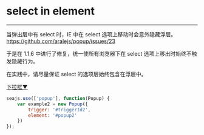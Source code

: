# select in element

---

<style>
.fn-hide, .ui-popup {
    display: none;
}
.ui-popup {
    border: 1px solid #CCC;
    padding: 3px 5px;
    background: #EEE;
    margin: 0;
}
.ui-popup li {
    list-style: none;
}
</style>

当弹出层中有 select 时，IE 中在 select 选项上移动时会意外隐藏浮层。https://github.com/aralejs/popup/issues/23

于是在 1.1.6 中进行了修复，统一使所有浏览器下在 select 选项上移出时始终不触发隐藏行为。

在实践中，请尽量保证 select 的选项层始终包含在浮层中。

<div class="popup">
    <a href="#popup2" id="triggerId2">下拉框<span class="icon">▼</span></a>
    <ul class="fn-hide ui-popup" id="popup2">
        <li><a href="http://aralejs.org#1">内容1</a></li>
        <li><a href="http://aralejs.org#2">内容2</a></li>
        <li><a href="http://aralejs.org#3">内容3</a></li>
        <li><a href="http://aralejs.org#4">内容4</a></li>
        <select>
            <option>我有仙心一颗</option>
            <option>久被尘劳封锁</option>
            <option>何日尘尽光生</option>
            <option>照破山河万朵</option>
        </select>
    </ul>
</div>

````javascript
seajs.use(['popup'], function(Popup) {
    var example2 = new Popup({
        trigger: '#triggerId2',
        element: '#popup2'
    })
});
````
